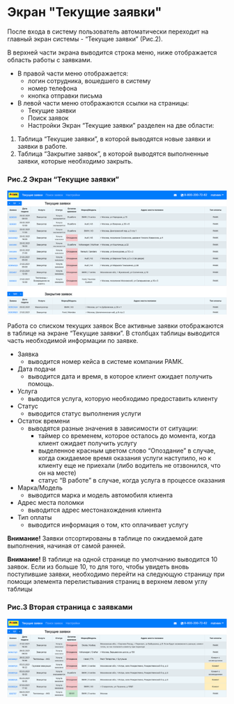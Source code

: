 # Экран "Текущие заявки"
После входа в систему пользователь автоматически переходит на главный экран системы - “Текущие заявки” (Рис.2).

В верхней части экрана выводится строка меню, ниже отображается область работы с заявками.

* В правой части меню отображается:
    - логин сотрудника, вошедшего в систему
    - номер телефона
    - кнопка отправки письма
* В левой части меню отображаются ссылки на страницы:
    - Текущие заявки
    - Поиск заявок
    - Настройки
Экран “Текущие заявки” разделен на две области:
1. Таблица “Текущие заявки”, в которой выводятся новые заявки и заявки в работе.
2. Таблица “Закрытие заявок”, в которой выводятся выполненные заявки, которые необходимо закрыть.

### Рис.2 Экран “Текущие заявки”
![](images/current_cases.png)

Работа со списком текущих заявок
Все активные заявки отображаются в таблице на экране “Текущие заявки”. В столбцах
таблицы выводится часть необходимой информации по заявке.
* Заявка
    - выводится номер кейса в системе компании РАМК.
* Дата подачи
    - выводится дата и время, в которое клиент ожидает получить помощь.
* Услуга
    - выводится услуга, которую необходимо предоставить клиенту
* Статус
    - выводится статус выполнения услуги
* Остаток времени
    - выводятся разные значения в зависимости от ситуации:
        + таймер со временем, которое осталось до момента, когда клиент ожидает получить услугу
        + выделенное красным цветом слово “Опоздание” в случае, когда ожидаемое время оказания услуги наступило, но к клиенту еще не приехали (либо водитель не отзвонился, что он на месте)
        + статус “В работе” в случае, когда услуга в процессе оказания
* Марка/Модель
    - выводится марка и модель автомобиля клиента
* Адрес места поломки
    - выводится адрес местонахождения клиента
* Тип оплаты
    - выводится информация о том, кто оплачивает услугу

**Внимание!** Заявки отсортированы в таблице по ожидаемой дате выполнения, начиная от самой ранней.

**Внимание!** В таблице на одной странице по умолчанию выводится 10 заявок. Если из больше 10, то для того, чтобы увидеть вновь поступившие заявки, необходимо перейти на следующую страницу при помощи элемента перелистывания страниц в верхнем левом углу таблицы

### Рис.3 Вторая страница с заявками
![](images/the_second_page_of_cases.png)